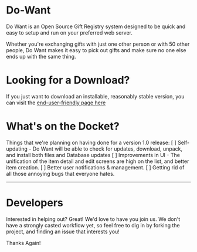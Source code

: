 Do-Want
=======

Do Want is an Open Source Gift Registry system designed to be quick and easy to setup and run on your preferred web
server. 

Whether you're exchanging gifts with just one other person or with 50 other people, Do Want makes it easy to pick out 
gifts and make sure no one else ends up with the same thing.

Looking for a Download?
=======================

If you just want to download an installable, reasonably stable version, you can visit the [end-user-friendly page here](http://aaroneiche.github.com/do-want/)

What's on the Docket?
=====================
Things that we're planning on having done for a version 1.0 release:
[ ] Self-updating - Do Want will be able to check for updates, download, unpack, and install both files and Database updates
[ ] Improvements in UI - The unification of the item detail and edit screens are high on the list, and better item creation.
[ ] Better user notifications & management.
[ ] Getting rid of all those annoying bugs that everyone hates.

----
Developers
==
Interested in helping out? Great! We'd love to have you join us. We don't have a strongly casted workflow yet, so feel 
free to dig in by forking the project, and finding an issue that interests you!


Thanks Again!
